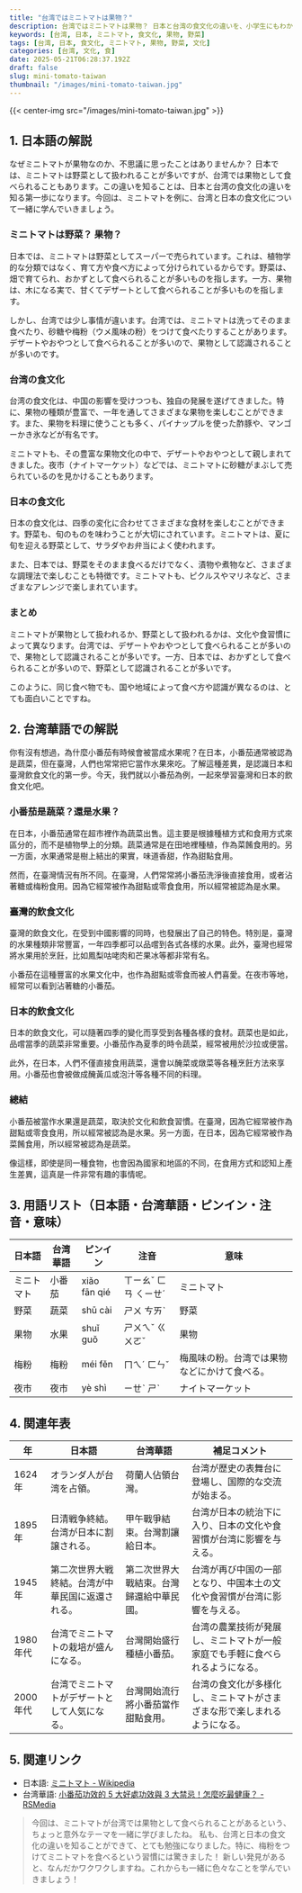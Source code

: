```yaml
---
title: "台湾ではミニトマトは果物？"
description: 台湾ではミニトマトは果物？ 日本と台湾の食文化の違いを、小学生にもわかりやすく解説します。
keywords: [台湾, 日本, ミニトマト, 食文化, 果物, 野菜]
tags: [台湾, 日本, 食文化, ミニトマト, 果物, 野菜, 文化]
categories: [台湾, 文化, 食]
date: 2025-05-21T06:28:37.192Z
draft: false
slug: mini-tomato-taiwan
thumbnail: "/images/mini-tomato-taiwan.jpg"
---
```


{{< center-img src="/images/mini-tomato-taiwan.jpg" >}}

## 1. 日本語の解説

なぜミニトマトが果物なのか、不思議に思ったことはありませんか？ 日本では、ミニトマトは野菜として扱われることが多いですが、台湾では果物として食べられることもあります。この違いを知ることは、日本と台湾の食文化の違いを知る第一歩になります。今回は、ミニトマトを例に、台湾と日本の食文化について一緒に学んでいきましょう。

### ミニトマトは野菜？ 果物？

日本では、ミニトマトは野菜としてスーパーで売られています。これは、植物学的な分類ではなく、育て方や食べ方によって分けられているからです。野菜は、畑で育てられ、おかずとして食べられることが多いものを指します。一方、果物は、木になる実で、甘くてデザートとして食べられることが多いものを指します。

しかし、台湾では少し事情が違います。台湾では、ミニトマトは洗ってそのまま食べたり、砂糖や梅粉（ウメ風味の粉）をつけて食べたりすることがあります。デザートやおやつとして食べられることが多いので、果物として認識されることが多いのです。

### 台湾の食文化

台湾の食文化は、中国の影響を受けつつも、独自の発展を遂げてきました。特に、果物の種類が豊富で、一年を通してさまざまな果物を楽しむことができます。また、果物を料理に使うことも多く、パイナップルを使った酢豚や、マンゴーかき氷などが有名です。

ミニトマトも、その豊富な果物文化の中で、デザートやおやつとして親しまれてきました。夜市（ナイトマーケット）などでは、ミニトマトに砂糖がまぶして売られているのを見かけることもあります。

### 日本の食文化

日本の食文化は、四季の変化に合わせてさまざまな食材を楽しむことができます。野菜も、旬のものを味わうことが大切にされています。ミニトマトは、夏に旬を迎える野菜として、サラダやお弁当によく使われます。

また、日本では、野菜をそのまま食べるだけでなく、漬物や煮物など、さまざまな調理法で楽しむことも特徴です。ミニトマトも、ピクルスやマリネなど、さまざまなアレンジで楽しまれています。

### まとめ

ミニトマトが果物として扱われるか、野菜として扱われるかは、文化や食習慣によって異なります。台湾では、デザートやおやつとして食べられることが多いので、果物として認識されることが多いです。一方、日本では、おかずとして食べられることが多いので、野菜として認識されることが多いです。

このように、同じ食べ物でも、国や地域によって食べ方や認識が異なるのは、とても面白いことですね。

## 2. 台湾華語での解説

你有沒有想過，為什麼小番茄有時候會被當成水果呢？在日本，小番茄通常被認為是蔬菜，但在臺灣，人們也常常把它當作水果來吃。了解這種差異，是認識日本和臺灣飲食文化的第一步。今天，我們就以小番茄為例，一起來學習臺灣和日本的飲食文化吧。

### 小番茄是蔬菜？還是水果？

在日本，小番茄通常在超市裡作為蔬菜出售。這主要是根據種植方式和食用方式來區分的，而不是植物學上的分類。蔬菜通常是在田地裡種植，作為菜餚食用的。另一方面，水果通常是樹上結出的果實，味道香甜，作為甜點食用。

然而，在臺灣情況有所不同。在臺灣，人們常常將小番茄洗淨後直接食用，或者沾著糖或梅粉食用。因為它經常被作為甜點或零食食用，所以經常被認為是水果。

### 臺灣的飲食文化

臺灣的飲食文化，在受到中國影響的同時，也發展出了自己的特色。特別是，臺灣的水果種類非常豐富，一年四季都可以品嚐到各式各樣的水果。此外，臺灣也經常將水果用於烹飪，比如鳳梨咕咾肉和芒果冰等都非常有名。

小番茄在這種豐富的水果文化中，也作為甜點或零食而被人們喜愛。在夜市等地，經常可以看到沾著糖的小番茄。

### 日本的飲食文化

日本的飲食文化，可以隨著四季的變化而享受到各種各樣的食材。蔬菜也是如此，品嚐當季的蔬菜非常重要。小番茄作為夏季的時令蔬菜，經常被用於沙拉或便當。

此外，在日本，人們不僅直接食用蔬菜，還會以醃菜或燉菜等各種烹飪方法來享用。小番茄也會被做成醃黃瓜或泡汁等各種不同的料理。

### 總結

小番茄被當作水果還是蔬菜，取決於文化和飲食習慣。在臺灣，因為它經常被作為甜點或零食食用，所以經常被認為是水果。另一方面，在日本，因為它經常被作為菜餚食用，所以經常被認為是蔬菜。

像這樣，即使是同一種食物，也會因為國家和地區的不同，在食用方式和認知上產生差異，這真是一件非常有趣的事情呢。

## 3. 用語リスト（日本語・台湾華語・ピンイン・注音・意味）

| 日本語   | 台湾華語   | ピンイン     | 注音     | 意味                                                                   |
| -------- | -------- | ---------- | ------ | -------------------------------------------------------------------- |
| ミニトマト | 小番茄     | xiǎo fān qié | ㄒㄧㄠˇ ㄈㄢ ㄑㄧㄝˊ | ミニトマト                                                               |
| 野菜     | 蔬菜     | shū cài   | ㄕㄨ ㄘㄞˋ | 野菜                                                                    |
| 果物     | 水果     | shuǐ guǒ  | ㄕㄨㄟˇ ㄍㄨㄛˇ | 果物                                                                    |
| 梅粉     | 梅粉     | méi fěn   | ㄇㄟˊ ㄈㄣˇ   | 梅風味の粉。台湾では果物などにかけて食べる。                                                              |
| 夜市     | 夜市     | yè shì    | ㄧㄝˋ ㄕˋ   | ナイトマーケット                                                               |

## 4. 関連年表

| 年 | 日本語                               | 台湾華語                               | 補足コメント                                                        |
| -- | ---------------------------------- | ---------------------------------- | ----------------------------------------------------------------- |
| 1624年 | オランダ人が台湾を占領。                        | 荷蘭人佔領台灣。                        | 台湾が歴史の表舞台に登場し、国際的な交流が始まる。                                             |
| 1895年 | 日清戦争終結。台湾が日本に割譲される。                    | 甲午戰爭結束。台灣割讓給日本。                    | 台湾が日本の統治下に入り、日本の文化や食習慣が台湾に影響を与える。                                     |
| 1945年 | 第二次世界大戦終結。台湾が中華民国に返還される。                 | 第二次世界大戰結束。台灣歸還給中華民國。                 | 台湾が再び中国の一部となり、中国本土の文化や食習慣が台湾に影響を与える。                                   |
| 1980年代 | 台湾でミニトマトの栽培が盛んになる。                     | 台灣開始盛行種植小番茄。                     | 台湾の農業技術が発展し、ミニトマトが一般家庭でも手軽に食べられるようになる。                                 |
| 2000年代 | 台湾でミニトマトがデザートとして人気になる。                   | 台灣開始流行將小番茄當作甜點食用。                   | 台湾の食文化が多様化し、ミニトマトがさまざまな形で楽しまれるようになる。                                    |

## 5. 関連リンク

*   日本語: [ミニトマト - Wikipedia](https://ja.wikipedia.org/wiki/%E3%83%9F%E3%83%8B%E3%83%88%E3%83%9E%E3%83%88)
*   台湾華語: [小番茄功效的 5 大好處功效與 3 大禁忌！怎麼吃最健康？ - RSMedia](https://thersmedia.com/health/7452/)

> 今回は、ミニトマトが台湾では果物として食べられることがあるという、ちょっと意外なテーマを一緒に学びましたね。 私も、台湾と日本の食文化の違いを知ることができて、とても勉強になりました。特に、梅粉をつけてミニトマトを食べるという習慣には驚きました！ 新しい発見があると、なんだかワクワクしますね。これからも一緒に色々なことを学んでいきましょう！
